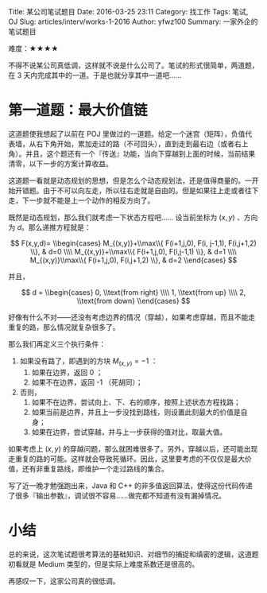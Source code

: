 Title: 某公司笔试题目
Date: 2016-03-25 23:11
Category: 找工作
Tags: 笔试, OJ
Slug: articles/interv/works-1-2016
Author: yfwz100
Summary: 一家外企的笔试题目

难度：★★★★

不得不说某公司真低调，这样就不说是什么公司了。笔试的形式很简单，两道题，在 3 天内完成其中的一道。于是也就分享其中一道吧……

# 第一道题：最大价值链

这道题使我想起了以前在 POJ 里做过的一道题。给定一个迷宫（矩阵），负值代表墙，从右下角开始，累加走过的路（不可回头），直到走到最右边（或者右上角）。并且，这个题还有一个『传送』功能，当向下穿越到上面的时候，当前结果清零，以下一步的方案计算收益。

这道题一看就是动态规划的思想，但是怎么个动态规划法，还是值得商量的。一开始开错题。由于不可以向左走，所以往右走就是自由的。但是如果往上走或者往下走，下一步就不能是上一个动作的相反方向了。

既然是动态规划，那么我们就考虑一下状态方程吧…… 设当前坐标为 $(x, y)$ 、方向为 $d$。那么递推方程就是：

$$ F(x,y,d)= \\begin{cases}
M_{(x,y)}+\\max\\{ F(i+1,j,0), F(i, j-1,1), F(i,j+1,2) \\},  & d=0 \\\\
M_{(x,y)}+\\max\\{ F(i+1,j,0), F(i,j-1,1) \\}, & d=1 \\\\
M_{(x,y)}\\max\\{ F(i+1,j,0), F(i,j+1,2) \\},  & d=2
\\end{cases} $$

并且，

$$ d = \\begin{cases} 0, \\text{from right} \\\\ 1, \\text{from up} \\\\ 2, \\text{from down} \\end{cases} $$

好像有什么不对——还没有考虑边界的情况（穿越），如果考虑穿越，而且不能走重复的路，那么情况就复杂很多了。

那么我们再定义三个执行条件：

1. 如果没有路了，即遇到的方块 $M_{(x,y)}=-1$ ：
   1. 如果在边界，返回 0 ；
   2. 如果不在边界，返回 -1 （死胡同）；
2. 否则，
   1. 如果不在边界，尝试向上、下、右的顺序，按照上述状态方程找路；
   2. 如果当前是边界，并且上一步没找到路线，则设置此刻最大的价值是自身；
   3. 如果在边界，尝试穿越，并与上一步获得的值对比，取最大值。

如果考虑上 $(x,y)$ 的穿越问题，那么就困难很多了。另外，穿越以后，还可能出现走重复的路的可能。这样就会导致死循环。因此，这里要考虑的不仅仅是最大价值，还有非重复路线，即维护一个走过路线的集合。

写了近一晚才勉强跑出来，Java 和 C++ 的非多值返回算法，使得这份代码传递了很多『输出参数』，调试很不容易……做完都不知道有没有漏掉情况。

# 小结

总的来说，这次笔试题很考算法的基础知识、对细节的捕捉和缜密的逻辑，这道题初看就是 Medium 类型的，但是实际上难度系数还是很高的。

再感叹一下，这家公司真的很低调。
